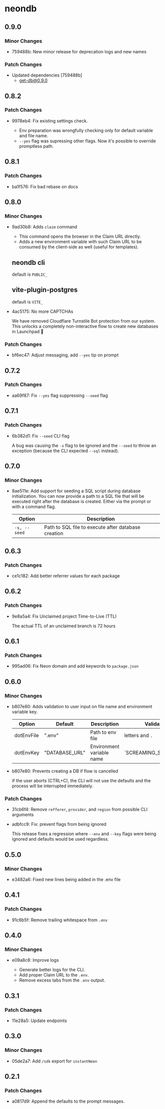 # neondb

## 0.9.0

### Minor Changes

- 759488b: New minor release for deprecation logs and new names

### Patch Changes

- Updated dependencies [759488b]
  - get-db@0.9.0

## 0.8.2

### Patch Changes

- 9978eb4: Fix existing settings check.

  - Env preparation was wrongfully checking only for default variable and file name.
  - `--yes` flag was supressing other flags. Now it's possible to override promptless path.

## 0.8.1

### Patch Changes

- ba1f576: Fix bad rebase on docs

## 0.8.0

### Minor Changes

- 9ad30b8: Adds `claim` command

  - This command opens the browser in the Claim URL directly.
  - Adds a new environment variable with such Claim URL to be consumed by the client-side as well (useful for templates).

  ## neondb cli

  default is `PUBLIC_`

  ## vite-plugin-postgres

  default is `VITE_`

- 4ac5175: No more CAPTCHAs

  We have removed Cloudflare Turnstile Bot protection from our system.
  This unlocks a completely non-interactive flow to create new databases in Launchpad 🎉

### Patch Changes

- bf6ec47: Adjust messaging, add `--yes` tip on prompt

## 0.7.2

### Patch Changes

- aa69f87: Fix `--yes` flag suppressing `--seed` flag

## 0.7.1

### Patch Changes

- 6b382d1: Fix `--seed` CLI flag

  A bug was causing the `-s` flag to be ignored and the `--seed` to throw an exception (because the CLI expected `--sql` instead).

## 0.7.0

### Minor Changes

- 8ae511e: Add support for seeding a SQL script during database initialization. You can now provide a path to a SQL file that will be executed right after the database is created. Either via the prompt or with a command flag.

  | Option       | Description                                         |
  | ------------ | --------------------------------------------------- |
  | `-s, --seed` | Path to SQL file to execute after database creation |

## 0.6.3

### Patch Changes

- ce1c182: Add better referrer values for each package

## 0.6.2

### Patch Changes

- 9e8a5a4: Fix Unclaimed project Time-to-Live (TTL)

  The actual TTL of an unclaimed branch is 72 hours

## 0.6.1

### Patch Changes

- 995ad06: Fix Neon domain and add keywords to `package.json`

## 0.6.0

### Minor Changes

- b807e80: Adds validation to user input on file name and environment variable key.

  | Option     | Default        | Description               | Validation            |
  | ---------- | -------------- | ------------------------- | --------------------- |
  | dotEnvFile | ".env"         | Path to env file          | letters and `.`       |
  | dotEnvKey  | "DATABASE_URL" | Environment variable name | `SCREAMING_SNAKE_CASE |

- b807e80: Prevents creating a DB if flow is cancelled

  if the user aborts (CTRL+C), the CLI will not use the defaults and the process will be interrupted immediately.

### Patch Changes

- 31cb6f4: Remove `refferer`, `provider`, and `region` from possible CLI arguments
- adbfcc9: Fix: prevent flags from being ignored

  This release fixes a regression where `--env` and `--key` flags were being ignored and defaults would be used regardless.

## 0.5.0

### Minor Changes

- e3482a6: Fixed new lines being added in the .env file

## 0.4.1

### Patch Changes

- 91c6b5f: Remove trailing whitespace from `.env`

## 0.4.0

### Minor Changes

- e09a8c8: Improve logs

  - Generate better logs for the CLI.
  - Add proper Claim URL to the `.env`.
  - Remove excess tabs from the `.env` output.

## 0.3.1

### Patch Changes

- 11e28a5: Update endpoints

## 0.3.0

### Minor Changes

- 05de2a7: Add `/sdk` export for `instantNeon`

## 0.2.1

### Patch Changes

- a0817d9: Append the defaults to the prompt messages.
